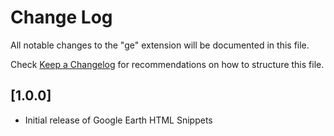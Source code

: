 # Change Log

All notable changes to the "ge" extension will be documented in this file.

Check [Keep a Changelog](http://keepachangelog.com/) for recommendations on how to structure this file.

## [1.0.0]

- Initial release of Google Earth HTML Snippets